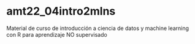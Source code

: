 # amt22_04intro2mlns
Material de curso de introducción a ciencia de datos y machine learning con R para aprendizaje NO supervisado
